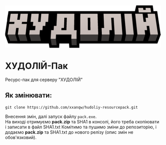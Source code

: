 ![Лого](https://github.com/xxanqw/hudoliy-resourcepack/blob/3e22022f440fbe8a61ce429501d7602c1b17a333/src/logo.png)
# ХУДОЛІЙ-Пак
Ресурс-пак для серверу "ХУДОЛІЙ"


## Як змінювати:
```git clone https://github.com/xxanqw/hudoliy-resourcepack.git```

Внесення змін, далі запуск файлу `pack.exe`.  
На виході отримуємо **pack.zip** та SHA1 в консолі, його треба скопіювати і записати в файл SHA1.txt
Комітимо та пушимо зміни до репозиторію, і додаємо **pack.zip** та SHA1.txt до нового релізу (опис змін не обов'язковий).
